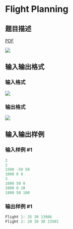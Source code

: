 # Flight Planning

## 题目描述

[problemUrl]: https://uva.onlinejudge.org/index.php?option=com_onlinejudge&Itemid=8&category=10&page=show_problem&problem=742

[PDF](https://uva.onlinejudge.org/external/8/p801.pdf)

![](https://cdn.luogu.com.cn/upload/vjudge_pic/UVA801/0722d319e0d4621896f786ac44b2ae2ca0c8f558.png)

## 输入输出格式

### 输入格式

![](https://cdn.luogu.com.cn/upload/vjudge_pic/UVA801/5128cd0955b2b9e5c75e302557ece1790fa24d70.png)

### 输出格式

![](https://cdn.luogu.com.cn/upload/vjudge_pic/UVA801/b5a03dbdf74b03a0c75ee0423580c5f8b4e41107.png)

## 输入输出样例

### 输入样例 #1

```cpp
2
2
1500 -50 50
1000 0 0
3
1000 50 0
2000 0 20
1800 50 100
```


### 输出样例 #1

```cpp
Flight 1: 35 30 13986
Flight 2: 20 30 30 23502
```


